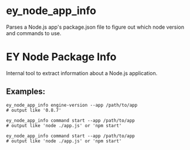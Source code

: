 ey_node_app_info
====================

Parses a Node.js app's package.json file to figure out which node version and commands to use.


EY Node Package Info
===

Internal tool to extract information about a Node.js application.

Examples:
---

    ey_node_app_info engine-version --app /path/to/app
    # output like '0.8.7'

    ey_node_app_info command start --app /path/to/app
    # output like 'node ./app.js' or 'npm start'

    ey_node_app_info command start --app /path/to/app
    # output like 'node ./app.js' or 'npm start'

    

